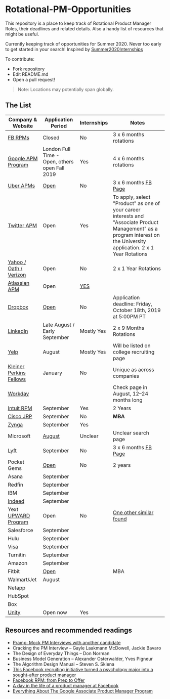 
# Rotational-PM-Opportunities
This repository is a place to keep track of Rotational Product Manager Roles, their deadlines and related details.
Also a handy list of resources that might be useful.

Currently keeping track of opportunities for Summer 2020. 
Never too early to get started in your search!
Inspired by [Summer2020Internships](https://github.com/elaine-zheng/summer2020internships)


To contribute:
- Fork repository
- Edit README.md
- Open a pull request!

> Note: Locations may potentially span globally.

## The List

| Company  & Website |  Application Period |  Internships | Notes |
|---|---|---|---|
|[FB RPMs](http://fbrpms.com/)| Closed | No | 3 x 6 months rotations|
|[Google APM Program](https://buildyourfuture.withgoogle.com/programs/apm-program)| London Full Time - Open, others open Fall 2019 | Yes | 4 x 6 months rotations |
|[Uber APMs](https://www.uberapms.com/) | [Open]([https://www.uberapms.com/lead-gen](https://www.uberapms.com/lead-gen)) | No |3 x 6 months  [FB Page](https://www.facebook.com/uberapms)|
|[Twitter APM](http://www.twitterapm.com/#about-the-program)| Open | Yes | To apply, select "Product" as one of your career interests and "Associate Product Management" as a program interest on the University application. 2 x 1 Year Rotations|
| [Yahoo / Oath / Verizon](https://yahooapms.com/)| Open  | No | 2 x 1 Year Rotations |
| [Atlassian APM](https://www.atlassian.com/company/careers/detail/f078fd3b-6414-4e63-88c1-6f63ea272d93)| Open | [YES](https://www.atlassian.com/company/careers/detail/eaddddfd-f67f-4353-a96f-8f85ffd6e755) | 
| [Dropbox](https://www.dropbox.com/jobs/teams/eng_university_grads) | [Open](https://www.dropbox.com/jobs/listing/1792900) | No | Application deadline: Friday, October 18th, 2019 at 5:00PM PT|
| [LinkedIn](https://careers.linkedin.com/apm) | Late August / Early September |  Mostly Yes | 2 x 9 Months Rotations |
|[Yelp](https://www.yelp.com/careers/teams/college-engineering) | August | Mostly Yes| Will be listed on college recruiting page |
| [Kleiner Perkins Fellows](http://fellows.kleinerperkins.com/) | January | No | Unique as across companies |
| [Workday](https://www.workday.com/en-us/company/careers/university-recruiting.html) | |  | Check page in August, 12–24 months long |
| [Intuit RPM](https://www.intuitrpm.com/) | September | Yes | 2 Years|
| [Cisco JRP]((http://www.thembajrp.com/)) | September | No | **MBA** |
| [Zynga](https://www.zynga.com/jobs/university/) | September | Yes | |
| Microsoft | [August](https://careers.microsoft.com/students/us/en/search-results) | Unclear | Unclear search page |
| [Lyft](https://www.lyft.com/careers/apm) | September | No | 3 x 6 months [FB Page](https://www.facebook.com/lyftapm/)|
| Pocket Gems | [Open](https://boards.greenhouse.io/pocketgems/jobs/973578) | No | 2 years |
| Asana | September |  | |
| Redfin | September |  | |
| IBM | September |  | |
| [Indeed](https://university.indeed.jobs/tech/) | September |  | |
| Yext [UPWARD Program](https://boards.greenhouse.io/yext/jobs/1582781) | Open | No | [One other similar found](https://boards.greenhouse.io/yext/jobs/1300517)|
| Salesforce | September |  | |
| Hulu | September |  | |
| [Visa](https://usa.visa.com/careers/university-recruiting.html) | September |  | |
| Turnitin | September |  | |
| Amazon | September |  | |
| Fitbit | [Open](https://boards.greenhouse.io/fitbit92/jobs/1673941) |  | MBA|
| Walmart/Jet | August |  | |
| Netapp | | | 
| HubSpot| | |
| Box| | |
| [Unity](https://careers.unity.com/position/product-manager-intern-ai-unity/1890993?gh_src=ilfw6o)| Open now| Yes |

## Resources and recommended readings
- [Pramp: Mock PM Interviews with another candidate ](https://www.pramp.com/invt/7GB1dzPWvYhjNGyNgo2p)
- Cracking the PM Interview – Gayle Laakmann McDowell, Jackie Bavaro
- The Design of Everyday Things – Don Norman
-  Business Model Generation – Alexander Osterwalder, Yves Pigneur
-  The Algorithm Design Manual – Steven S. Skiena
- [This Facebook recruiting initiative turned a psychology major into a sought-after product manager](https://www.businessinsider.in/This-Facebook-recruiting-initiative-turned-a-psychology-major-into-a-sought-after-product-manager/articleshow/63058715.cms)
- [Facebook RPM: from Prep to Offer](https://medium.com/@jewellim/facebook-rpm-program-from-prep-to-offer-2d1be3772db8)
- [A day in the life of a product manager at Facebook](https://www.businessinsider.in/A-day-in-the-life-of-a-product-manager-at-Facebook/articleshow/64369149.cms)
- [Everything About The Google Associate Product Manager Program](https://medium.com/productschool/everything-about-the-google-associate-product-manager-program-apmp-1caf06c083a7)
